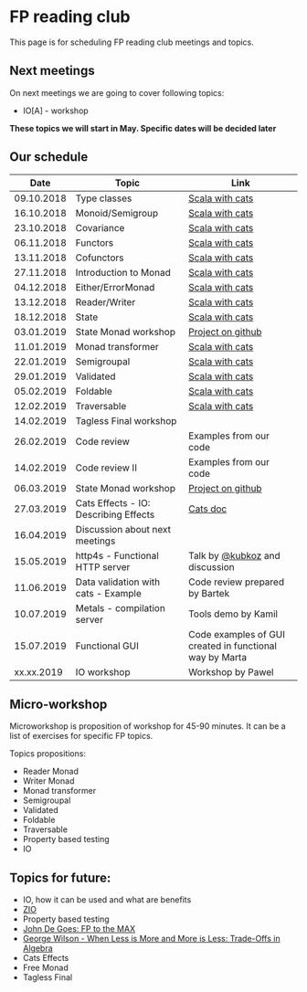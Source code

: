 # FP reading club

This page is for scheduling FP reading club meetings and topics.

## Next meetings
On next meetings we are going to cover following topics:
  - IO[A] - workshop
  
**These topics we will start in May. Specific dates will be decided later**


## Our schedule

| Date        |  Topic                        | Link                                                                             |
| ----------- | ----------------------------- | -------------------------------------------------------------------------------- |
|  09.10.2018 | Type classes                  | [Scala with cats](https://books.underscore.io/scala-with-cats/scala-with-cats.html)                 |
|  16.10.2018 | Monoid/Semigroup              | [Scala with cats](https://books.underscore.io/scala-with-cats/scala-with-cats.html)                 |
|  23.10.2018 | Covariance                    | [Scala with cats](https://books.underscore.io/scala-with-cats/scala-with-cats.html)                 |
|  06.11.2018 | Functors                      | [Scala with cats](https://books.underscore.io/scala-with-cats/scala-with-cats.html)                 |
|  13.11.2018 | Cofunctors                    | [Scala with cats](https://books.underscore.io/scala-with-cats/scala-with-cats.html)                 |
|  27.11.2018 | Introduction to Monad         | [Scala with cats](https://books.underscore.io/scala-with-cats/scala-with-cats.html)                 |
|  04.12.2018 | Either/ErrorMonad             | [Scala with cats](https://books.underscore.io/scala-with-cats/scala-with-cats.html)                 |
|  13.12.2018 | Reader/Writer                 | [Scala with cats](https://books.underscore.io/scala-with-cats/scala-with-cats.html)                 |
|  18.12.2018 | State                         | [Scala with cats](https://books.underscore.io/scala-with-cats/scala-with-cats.html)                 |
|  03.01.2019 | State Monad workshop | [Project on github](https://github.com/otrebski/state-monad) |
|  11.01.2019 | Monad transformer             | [Scala with cats](https://books.underscore.io/scala-with-cats/scala-with-cats.html)                 |
|  22.01.2019 | Semigroupal                   | [Scala with cats](https://books.underscore.io/scala-with-cats/scala-with-cats.html)                 |
|  29.01.2019 | Validated                     | [Scala with cats](https://books.underscore.io/scala-with-cats/scala-with-cats.html)                 |
|  05.02.2019 | Foldable                      | [Scala with cats](https://books.underscore.io/scala-with-cats/scala-with-cats.html)                 |
|  12.02.2019 | Traversable                   | [Scala with cats](https://books.underscore.io/scala-with-cats/scala-with-cats.html)                 |
|  14.02.2019 | Tagless Final workshop | |
|  26.02.2019 | Code review                   | Examples from our code                                                           |
|  14.02.2019 | Code review II                | Examples from our code                                                           |
|  06.03.2019 | State Monad workshop | [Project on github](https://github.com/otrebski/state-monad) |
|  27.03.2019 | Cats Effects - IO: Describing Effects        | [Cats doc](https://typelevel.org/cats-effect/datatypes/io.html#describing-effects)           |
|  16.04.2019 | Discussion about next meetings |  |
|  15.05.2019 | http4s - Functional HTTP server | Talk by [@kubkoz](https://github.com/kubukoz) and discussion |
|  11.06.2019 | Data validation with cats - Example | Code review prepared by Bartek |
|  10.07.2019 | Metals - compilation server | Tools demo by Kamil |
|  15.07.2019 | Functional GUI | Code examples of GUI created in functional way by Marta |
|  xx.xx.2019 | IO workshop | Workshop by Pawel |


## Micro-workshop
Microworkshop is proposition of workshop for 45-90 minutes. It can be a list of exercises for specific FP topics.

Topics propositions:
- Reader Monad
- Writer Monad
- Monad transformer
- Semigroupal
- Validated
- Foldable
- Traversable
- Property based testing
- IO


## Topics for future:
 - IO, how it can be used and what are benefits
 - [ZIO](https://scalaz.github.io/scalaz-zio/)
 - Property based testing
 - [John De Goes: FP to the MAX](https://www.youtube.com/watch?v=sxudIMiOo68)
 - [George Wilson - When Less is More and More is Less: Trade-Offs in Algebra](https://www.youtube.com/watch?v=VXl0EEd8IcU)
 - Cats Effects
 - Free Monad
 - Tagless Final
 

